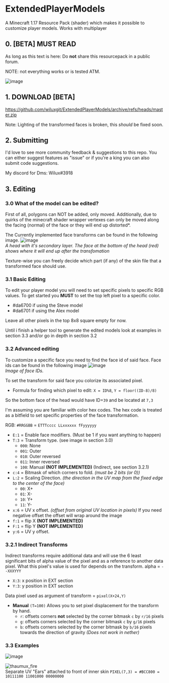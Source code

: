 
# ExtendedPlayerModels
A Minecraft 1.17 Resource Pack (shader) which makes it possible to customize player models.
Works with multiplayer

## 0. [BETA] MUST READ 
As long as this text is here: Do **not** share this resourcepack in a public forum.

NOTE: not everything works or is tested ATM.

![image](https://user-images.githubusercontent.com/70565775/131851851-0a27216d-7eca-48c3-aa64-cd16b85919a8.png)

## 1. DOWNLOAD [BETA]
https://github.com/wiluxgit/ExtendedPlayerModels/archive/refs/heads/master.zip

Note: Lighting of the transformed faces is broken, this *should* be fixed soon.
## 2. Submitting
I'd love to see more community feedback & suggestions to this repo. You can either suggest features as "issue" or if you're a king you can also submit code suggestions.

My discord for Dms: Wilux#3918

## 3. Editing
### 3.0 What of the model can be edited?
First of all, polygons can NOT be added, only moved.
Additionally, due to quirks of the minecraft shader wrapper vertexes can only be moved along the facing (normal) of the face or they will end up distorted*.

The Currently implemented face transforms can be found in the following image.
![image](https://user-images.githubusercontent.com/70565775/131920039-caf49d61-8b6b-485f-bd98-40857809b0d6.png)<br/>*A head with it's secondary layer. The face at the bottom of the head (red) shows where it will end up after the transfomation*

Texture-wise you can freely decide which part (if any) of the skin file that a transformed face should use.

### 3.1 Basic Editing
To edit your player model you will need to set specific pixels to specific RGB values.
To get started you **MUST** to set the top left pixel to a specific color.
- #da6700 if using the Steve model
- #da6701 if using the Alex model

Leave all other pixels in the top 8x8 square empty for now.

Until i finish a helper tool to generate the edited models look at examples in section 3.3 and/or go in depth in section 3.2

### 3.2 Advanced editing
To customize a specific face you need to find the face id of said face.
Face ids can be found in the following image
![image](https://user-images.githubusercontent.com/70565775/131866612-79134dc2-6f23-42ef-87c4-96c31977d61d.png)<br/>*Image of face IDs.*

To set the transform for said face you colorize its associated pixel.
- Formula for finding which pixel to edit:
  `X = ID%8`, `Y = floor((ID-8)/8)`

So the bottom face of the head would have ID=`39` and be located at `7,3`

I'm assuming you are familiar with color hex codes. The hex code is treated as a bitfield to set specific properties of the face transformation.

RGB: `#RRGGBB` = `ETTTcccc LLxxxxxx fFyyyyyy`
- `E:1` = Enable face modifiers. (Must be 1 if you want anything to happen)
- `T:3` = Transform type. (see image in section 3.0)
  - `000`: None
  - `001`: Outer
  - `010`: Outer reversed
  - `011`: Inner reversed
  - `100`: Manual **(NOT IMPLEMENTED)** (Indirect, see section 3.2.1)
- `c:4` = Bitmask of which corners to fold. *(must be 2 bits (or 0))*
- `L:2` = Scaling Direction. *(the direction in the UV map from the fixed edge to the center of the face)*
	- `00`: X+ 
	- `01`: X-
	- `10`: Y+ 
	- `11`: Y-
- `x:6` = UV x offset. *(offset from original UV location in pixels)* If you need negative offset the offset will wrap around the image
- `f:1` = flip X **(NOT IMPLEMENTED)**
- `F:1` = flip Y **(NOT IMPLEMENTED)**
- `y:6` = UV y offset.

### 3.2.1 Indirect Transforms
Indirect transforms require additional data and will use the 6 least significant bits of alpha value of the pixel and as a reference to another data pixel. What this pixel's value is used for depends on the transform.
alpha = `--XXXYYY` 
 - `X:3`: x position in EXT section
 - `Y:3`: y position in EXT section
 
Data pixel used as argument of transform = `pixel(X+24,Y)`

 - **Manual** `(T=100)`
   Allows you to set pixel displacement for the transform by hand.
   - `r`: offsets corners **not** selected by the corner bitmask `c` by `r/16` pixels
   - `g`: offsets corners selected by the corner bitmask `c` by `g/16` pixels
   - `b`: offsets corners selected by the corner bitmask by `b/16` pixels towards the direction of gravity  *(Does not work in nether)*


### 3.3 Examples
 ![image](https://user-images.githubusercontent.com/70565775/131921159-a5d28fa3-698a-4f93-a9a8-a57f078c20f1.png)

![thaumux_fire](https://user-images.githubusercontent.com/70565775/132669267-9563c1f0-38b6-4622-9bdf-f74003e5b234.png)  <br>
Separate UV "Ears" attached to front of inner skin `PIXEL(7,3) = #BCC800 = 10111100 11001000 00000000`

